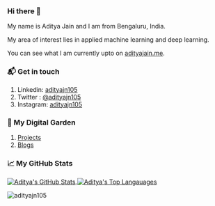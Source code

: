 ### Hi there 👋

My name is Aditya Jain and I am from Bengaluru, India.

My area of interest lies in applied machine learning and deep learning.

You can see what I am currently upto on [adityajain.me](https://adityajain.me).

### 📬 Get in touch
1. Linkedin: [adityajn105](https://in.linkedin.com/in/adityajn105)
2. Twitter : [@adityajn105](https://twitter.com/adityajn105?lang=en)
3. Instagram: [adityajn105](https://www.instagram.com/adityajn105/)

### 🌳 My Digital Garden
1. [Projects](https://projects.adityajain.me)
2. [Blogs](https://adityajain.me)

### &#x1f4c8; My GitHub Stats

<a href="https://github.com/adityajn105/adityajn105">
  <img align="center" src="https://github-readme-stats.vercel.app/api?username=adityajn105&show_icons=true&line_height=27&count_private=true&title_color=ffffff&text_color=c9cacc&icon_color=2bbc8a&bg_color=1d1f21" alt="Aditya's GitHub Stats" />
</a>

<a href="https://github.com/adityajn105/adityajn105">
  <img align="center" src="https://github-readme-stats.vercel.app/api/top-langs/?username=adityajn105&hide=Jupyter%20Notebook&theme=dark&title_color=ffffff&text_color=c9cacc&icon_color=2bbc8a&bg_color=1d1f21" alt="Aditya's Top Langauages" />
</a>

<p align="left"><img src="https://komarev.com/ghpvc/?username=adityajn105" alt="adityajn105"/> </p>


<!--
**adityajn105/adityajn105** is a ✨ _special_ ✨ repository because its `README.md` (this file) appears on your GitHub profile.

Here are some ideas to get you started:

- 🔭 I’m currently working on ...
- 🌱 I’m currently learning ...
- 👯 I’m looking to collaborate on ...
- 🤔 I’m looking for help with ...
- 💬 Ask me about ...
- 📫 How to reach me: ...
- 😄 Pronouns: ...
- ⚡ Fun fact: ...
-->
